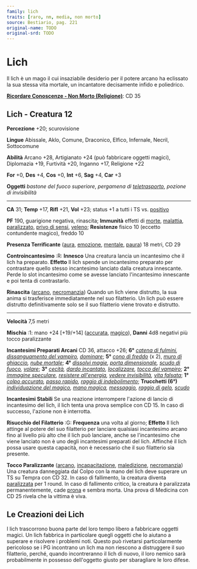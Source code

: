 ```yaml
---
family: lich
traits: [raro, nm, media, non morto]
source: Bestiario, pag. 221
original-name: TODO
original-srd: TODO
---
```


# Lich

Il lich è un mago il cui insaziabile desiderio per il potere arcano ha eclissato
la sua stessa vita mortale, un incantatore decisamente infido e poliedrico.

**[Ricordare Conoscenze - Non Morto (Religione)](/azioni/abilita/ricordare-conoscenze)**:
CD 35

## Lich - Creatura 12

**Percezione** +20; scurovisione

**Lingue** Abissale, Aklo, Comune, Draconico, Elfico, Infernale, Necril,
Sottocomune

**Abilità** Arcano +28, Artigianato +24 (può fabbricare oggetti magici),
Diplomazia +19, Furtività +20, Inganno +17, Religione +22

**For** +0, **Des** +4, **Cos** +0, **Int** +6, **Sag** +4, **Car** +3

**Oggetti** _bastone del fuoco superiore_, _pergamena di
[teletrasporto](/incantesimi/teletrasporto)_, _pozione di invisibilità_

---

**CA** 31; **Temp** +17, **Rifl** +21, **Vol** +23; status +1 a tutti i TS vs.
[positivo](/tratti/positivo)

**PF** 190, guarigione negativa, rinascita; **Immunità** effetti di
[morte](/tratti/morte), [malattia](/tratti/monaco),
[paralizzato](/condizioni/paralizzato),
[privo di sensi](/condizioni/privo-di-sensi), [veleno](/tratti/veleno);
**Resistenze** fisico 10 (eccetto contundente magico), freddo 10

**Presenza Terrificante** ([aura](/tratti/aura), [emozione](/tratti/emozione),
[mentale](/tratti/mentale), [paura](/tratti/paura)) 18 metri, CD 29

**Controincantesimo** :R: **Innesco** Una creatura lancia un incantesimo che il
lich ha preparato. **Effetto** Il lich spende un incantesimo preparato per
contrastare quello stesso incantesimo lanciato dalla creatura innescante. Perde
lo slot incantesimo come se avesse lanciato l'incantesimo innescante e poi tenta
di contrastarlo.

**Rinascita** ([arcano](/tratti/arcano), [necromanzia](/tratti/necromanzia))
Quando un lich viene distrutto, la sua anima si trasferisce immediatamente nel
suo filatterio. Un lich può essere distrutto definitivamente solo se il suo
filatterio viene trovato e distrutto.

---

**Velocità** 7,5 metri

**Mischia** :1: mano +24 \[+19/+14] ([accurata](/tratti/accurata),
[magico](/tratti/magico)), **Danni** 4d8 negativi più tocco paralizzante

**Incantesimi Preparati Arcani** CD 36, attacco +26; **6°**
_[catena di fulmini](/incantesimi/catena-di-fulmini),
[dissanguamento del vampiro](/incantesimi/dissanguamento-del-vampiro),
[dominare](/incantesimi/dominare)_; **5°**
_[cono di freddo](/incantesimi/cono-di-freddo)_ (x 2),
_[muro di ghiaccio](/incantesimi/muro-di-ghiaccio),
[nube mortale](/incantesimi/nube-mortale)_; **4°**
_[dissolvi magie](/incantesimi/dissolvi-magie),
[porta dimensionale](/incantesimi/porta-dimensionale),
[scudo di fuoco](/incantesimi/scudo-di-fuoco), [volare](/incantesimi/volare)_;
**3°** _[cecità](/incantesimi/cecita),
[dardo incantato](/incantesimi/dardo-incantato),
[localizzare](/incantesimi/localizzare),
[tocco del vampiro](/incantesimi/tocco-del-vampiro)_; **2°**
_[immagine speculare](/incantesimi/immagine-speculare),
[resistere all'energia](/incantesimi/resistere-allenergia),
[vedere invisibilità](/incantesimi/vedere-invisibilita),
[vita falsata](/incantesimi/vita-falsata)_; **1°**
_[colpo accurato](/incantesimi/colpo-accurato),
[passo rapido](/incantesimi/passo-rapido),
[raggio di indebolimento](/incantesimi/raggio-di-indebolimento)_; **Trucchetti
(6°)** _[individuazione del magico](/incantesimi/individuazione-del-magico),
[mano magica](/incantesimi/mano-magica), [messaggio](/incantesimi/messaggio),
[raggio di gelo](/incantesimi/raggio-di-gelo), [scudo](/incantesimi/scudo)_

**Incantesimi Stabili** Se una reazione interrompere l'azione di lancio di
incantesimo del lich, il lich tenta una prova semplice con CD 15. ln caso di
successo, l'azione non è interrotta.

**Risucchio del Filatterio** :G: **Frequenza** una volta al giorno; **Effetto**
Il lich attinge al potere del suo filatterio per lanciare qualsiasi incantesimo
arcano fino al livello più alto che il lich può lanciare, anche se l'incantesimo
che viene lanciato non è uno degli incantesimi preparati del lich. Affinché il
lich possa usare questa capacità, non è necessario che il suo filatterio sia
presente.

**Tocco Paralizzante** ([arcano](/tratti/arcano),
[incapacitazione](/tratti/incapacitazione), [maledizione](/tratti/maledizione),
[necromanzia](/tratti/necromanzia)) Una creatura danneggiata dal Colpo con la
mano del lich deve superare un TS su Tempra con CD 32. ln caso di fallimento, la
creatura diventa [paralizzata](/condizioni/paralizzato) per 1 round. ln caso di
fallimento critico, la creatura è paralizzata permanentemente, cade
[prona](/condizioni/prono) e sembra morta. Una prova di Medicina con CD 25
rivela che la vittima è viva.

## **Le Creazioni dei Lich**

I lich trascorrono buona parte del loro tempo libero a fabbricare oggetti
magici. Un lich fabbrica in particolare quegli oggetti che lo aiutano a superare
e risolvere i problemi noti. Questo può rivetarsi particolarmente pericoloso se
i PG incontrano un lich ma non riescono a distruggere il suo filatterio, perché,
quando incontreranno il lich di nuovo, il loro nemico sarà probabilmente in
possesso dell'oggetto giusto per sbaragliare le loro difese.
